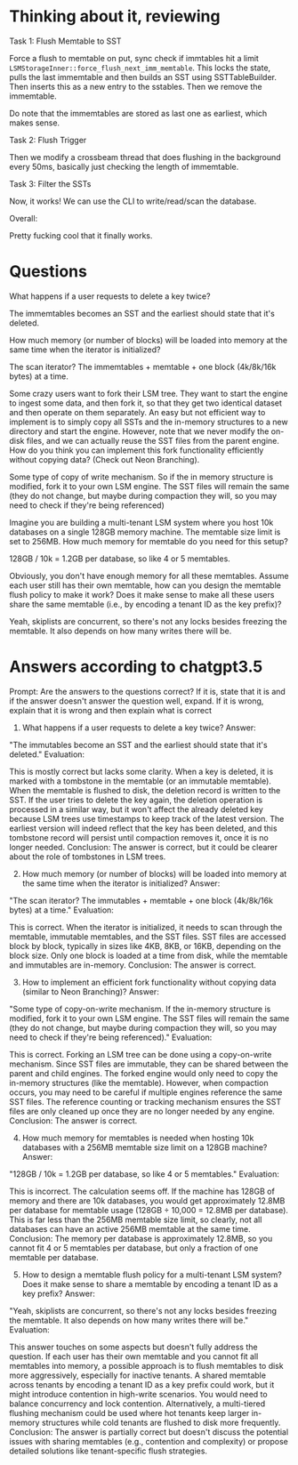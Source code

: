 # Thinking about it, reviewing

Task 1: Flush Memtable to SST

Force a flush to memtable on put, sync check if immtables hit a limit `LSMStorageInner::force_flush_next_imm_memtable`. This locks the state, pulls the last immemtable and then builds an SST using SSTTableBuilder. Then inserts this as a new entry to the sstables. Then we remove the immemtable.

Do note that the immemtables are stored as last one as earliest, which makes sense.

Task 2: Flush Trigger

Then we modify a crossbeam thread that does flushing in the background every 50ms, basically just checking the length of immemtable.

Task 3: Filter the SSTs

Now, it works! We can use the CLI to write/read/scan the database.

Overall:

Pretty fucking cool that it finally works.

# Questions

What happens if a user requests to delete a key twice?

The immemtables becomes an SST and the earliest should state that it's deleted.

How much memory (or number of blocks) will be loaded into memory at the same time when the iterator is initialized?

The scan iterator? The immemtables + memtable + one block (4k/8k/16k bytes) at a time.

Some crazy users want to fork their LSM tree. They want to start the engine to ingest some data, and then fork it, so that they get two identical dataset and then operate on them separately. An easy but not efficient way to implement is to simply copy all SSTs and the in-memory structures to a new directory and start the engine. However, note that we never modify the on-disk files, and we can actually reuse the SST files from the parent engine. How do you think you can implement this fork functionality efficiently without copying data? (Check out Neon Branching).

Some type of copy of write mechanism. So if the in memory structure is modified, fork it to your own LSM engine. The SST files will remain the same (they do not change, but maybe during compaction they will, so you may need to check if they're being referenced)

Imagine you are building a multi-tenant LSM system where you host 10k databases on a single 128GB memory machine. The memtable size limit is set to 256MB. How much memory for memtable do you need for this setup?

128GB / 10k = 1.2GB per database, so like 4 or 5 memtables.

Obviously, you don't have enough memory for all these memtables. Assume each user still has their own memtable, how can you design the memtable flush policy to make it work? Does it make sense to make all these users share the same memtable (i.e., by encoding a tenant ID as the key prefix)?

Yeah, skiplists are concurrent, so there's not any locks besides freezing the memtable. It also depends on how many writes there will be.

# Answers according to chatgpt3.5

Prompt:
Are the answers to the questions correct? If it is, state that it is and if the answer doesn't answer the question well, expand. If it is wrong, explain that it is wrong and then explain what is correct

1. What happens if a user requests to delete a key twice?
Answer:

"The immutables become an SST and the earliest should state that it's deleted."
Evaluation:

This is mostly correct but lacks some clarity. When a key is deleted, it is marked with a tombstone in the memtable (or an immutable memtable). When the memtable is flushed to disk, the deletion record is written to the SST. If the user tries to delete the key again, the deletion operation is processed in a similar way, but it won't affect the already deleted key because LSM trees use timestamps to keep track of the latest version. The earliest version will indeed reflect that the key has been deleted, and this tombstone record will persist until compaction removes it, once it is no longer needed.
Conclusion: The answer is correct, but it could be clearer about the role of tombstones in LSM trees.

2. How much memory (or number of blocks) will be loaded into memory at the same time when the iterator is initialized?
Answer:

"The scan iterator? The immutables + memtable + one block (4k/8k/16k bytes) at a time."
Evaluation:

This is correct. When the iterator is initialized, it needs to scan through the memtable, immutable memtables, and the SST files. SST files are accessed block by block, typically in sizes like 4KB, 8KB, or 16KB, depending on the block size. Only one block is loaded at a time from disk, while the memtable and immutables are in-memory.
Conclusion: The answer is correct.

3. How to implement an efficient fork functionality without copying data (similar to Neon Branching)?
Answer:

"Some type of copy-on-write mechanism. If the in-memory structure is modified, fork it to your own LSM engine. The SST files will remain the same (they do not change, but maybe during compaction they will, so you may need to check if they're being referenced)."
Evaluation:

This is correct. Forking an LSM tree can be done using a copy-on-write mechanism. Since SST files are immutable, they can be shared between the parent and child engines. The forked engine would only need to copy the in-memory structures (like the memtable). However, when compaction occurs, you may need to be careful if multiple engines reference the same SST files. The reference counting or tracking mechanism ensures the SST files are only cleaned up once they are no longer needed by any engine.
Conclusion: The answer is correct.

4. How much memory for memtables is needed when hosting 10k databases with a 256MB memtable size limit on a 128GB machine?
Answer:

"128GB / 10k = 1.2GB per database, so like 4 or 5 memtables."
Evaluation:

This is incorrect. The calculation seems off. If the machine has 128GB of memory and there are 10k databases, you would get approximately 12.8MB per database for memtable usage (128GB ÷ 10,000 = 12.8MB per database). This is far less than the 256MB memtable size limit, so clearly, not all databases can have an active 256MB memtable at the same time.
Conclusion: The memory per database is approximately 12.8MB, so you cannot fit 4 or 5 memtables per database, but only a fraction of one memtable per database.

5. How to design a memtable flush policy for a multi-tenant LSM system? Does it make sense to share a memtable by encoding a tenant ID as a key prefix?
Answer:

"Yeah, skiplists are concurrent, so there's not any locks besides freezing the memtable. It also depends on how many writes there will be."
Evaluation:

This answer touches on some aspects but doesn't fully address the question. If each user has their own memtable and you cannot fit all memtables into memory, a possible approach is to flush memtables to disk more aggressively, especially for inactive tenants. A shared memtable across tenants by encoding a tenant ID as a key prefix could work, but it might introduce contention in high-write scenarios. You would need to balance concurrency and lock contention. Alternatively, a multi-tiered flushing mechanism could be used where hot tenants keep larger in-memory structures while cold tenants are flushed to disk more frequently.
Conclusion: The answer is partially correct but doesn't discuss the potential issues with sharing memtables (e.g., contention and complexity) or propose detailed solutions like tenant-specific flush strategies.
